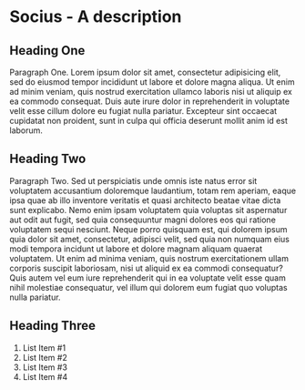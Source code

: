 Socius - A description
===============

Heading One
---------------------

Paragraph One. Lorem ipsum dolor sit amet, consectetur adipisicing elit, sed do eiusmod tempor incididunt ut labore et dolore magna aliqua. Ut 
enim ad minim veniam, quis nostrud exercitation ullamco laboris nisi ut aliquip ex ea commodo consequat. Duis aute irure dolor in reprehenderit 
in voluptate velit esse cillum dolore eu fugiat nulla pariatur. Excepteur sint occaecat cupidatat non proident, sunt in culpa qui officia 
deserunt mollit anim id est laborum.


Heading Two
---------------------

Paragraph Two. Sed ut perspiciatis unde omnis iste natus error sit voluptatem accusantium doloremque laudantium, totam rem aperiam, eaque ipsa 
quae ab illo inventore veritatis et quasi architecto beatae vitae dicta sunt explicabo. Nemo enim ipsam voluptatem quia voluptas sit aspernatur 
aut odit aut fugit, sed quia consequuntur magni dolores eos qui ratione voluptatem sequi nesciunt. Neque porro quisquam est, qui dolorem ipsum 
quia dolor sit amet, consectetur, adipisci velit, sed quia non numquam eius modi tempora incidunt ut labore et dolore magnam aliquam quaerat 
voluptatem. Ut enim ad minima veniam, quis nostrum exercitationem ullam corporis suscipit laboriosam, nisi ut aliquid ex ea commodi consequatur? 
Quis autem vel eum iure reprehenderit qui in ea voluptate velit esse quam nihil molestiae consequatur, vel illum qui dolorem eum fugiat quo 
voluptas nulla pariatur.


Heading Three                 
---------------------

1. List Item #1
2. List Item #2
3. List Item #3
4. List Item #4
